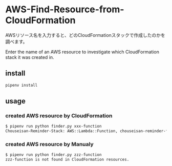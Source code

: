 # AWS-Find-Resource-from-CloudFormation

AWSリソース名を入力すると、どのCloudFormationスタックで作成したのかを調べます。

Enter the name of an AWS resource to investigate which CloudFormation stack it was created in.

## install

```bash
pipenv install
```

## usage

### created AWS resource by CloudFormation

```bash
$ pipenv run python finder.py xxx-function
Chouseisan-Reminder-Stack: AWS::Lambda::Function, chouseisan-reminder-function
```

### created AWS resource by Manualy

```bash
$ pipenv run python finder.py zzz-function
zzz-function is not found in CloudFormation resources.
```
